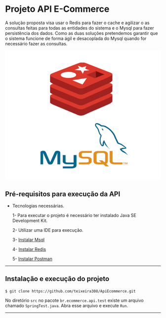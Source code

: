 # Projeto API E-Commerce

A solução proposta visa usar o Redis para fazer o cache e agilizar o as consultas feitas para todas as entidades do sistema e o Mysql para fazer persistência dos dados. Como as duas soluções pretendemos garantir que o sistema funcione de forma ágil e desacoplada do Mysql quando for necessário fazer as consultas.

![Imagem Redis- Mysql](img/Redis-Mysql.png)

##  Pré-requisitos para execução da API
 - Tecnologias necessárias.
 
    1- Para executar o projeto é necessário ter instalado Java SE Development Kit.
    
    2- Utilizar uma IDE para execução.
    
    3- [Instalar Msql](https://www.mysql.com/downloads/)
    
    4- [Instalar Redis](https://redis.io/topics/quickstart)
    
    5- [Instalar Postman](https://www.postman.com/downloads/)
---

## Instalação e execução do projeto


`$ git clone https://github.com/teixeira308/ApiEcommerce.git`

No diretório `src` no pacote `br.ecommerce.api.test` existe um arquivo chamado `SpringTest.java`. 
Abra esse arquivo e execute `Run`.

---

